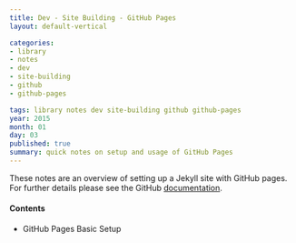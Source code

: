 ```yaml
---
title: Dev - Site Building - GitHub Pages
layout: default-vertical

categories:
- library
- notes
- dev
- site-building
- github
- github-pages

tags: library notes dev site-building github github-pages
year: 2015
month: 01
day: 03
published: true
summary: quick notes on setup and usage of GitHub Pages
---
```


These notes are an overview of setting up a Jekyll site with GitHub pages. For further details please see the GitHub [documentation](https://pages.github.com/).

#### Contents
* GitHub Pages Basic Setup
